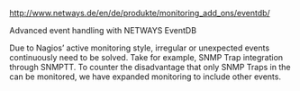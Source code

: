 http://www.netways.de/en/de/produkte/monitoring_add_ons/eventdb/

Advanced event handling with NETWAYS EventDB

Due to Nagios’ active monitoring style, irregular or unexpected events continuously need to be solved. Take for example, SNMP Trap integration through SNMPTT. To counter the disadvantage that only SNMP Traps in the can be monitored, we have expanded monitoring to include other events.
